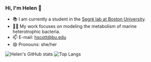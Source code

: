 ### Hi, I'm Helen 👋
- 📚 I am currently a student in the [Segrè lab at Boston University](https://www.bu.edu/segrelab/).
- 👩‍💻 My work focuses on modeling the metabolism of marine heterotrophic bacteria.
- 📫 E-mail: hscott@bu.edu
- 😄 Pronouns: she/her

![Helen's GitHub stats](https://github-readme-stats.vercel.app/api?username=hgscott&show_icons=true&theme=vue)
![Top Langs](https://github-readme-stats.vercel.app/api/top-langs/?username=hgscott&hide=html&theme=vue&layout=compact)


